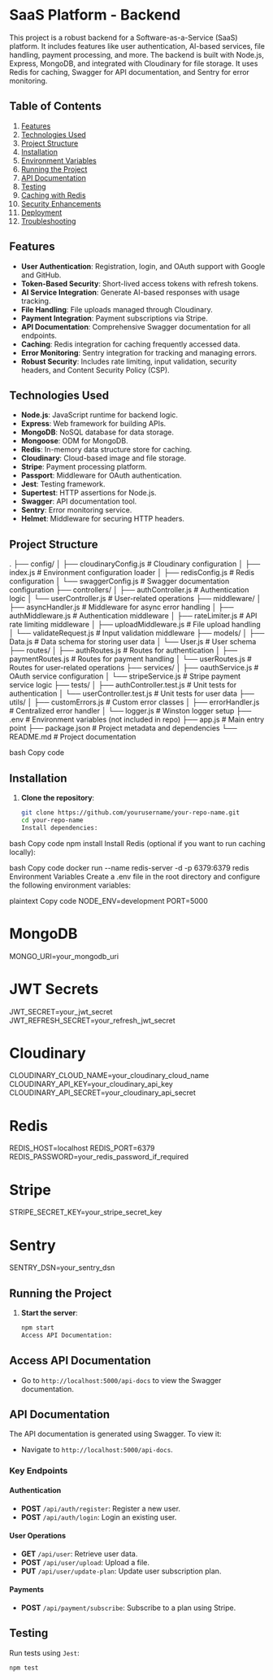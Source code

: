 # SaaS Platform - Backend

This project is a robust backend for a Software-as-a-Service (SaaS) platform. It includes features like user authentication, AI-based services, file handling, payment processing, and more. The backend is built with Node.js, Express, MongoDB, and integrated with Cloudinary for file storage. It uses Redis for caching, Swagger for API documentation, and Sentry for error monitoring.

## Table of Contents

1. [Features](#features)
2. [Technologies Used](#technologies-used)
3. [Project Structure](#project-structure)
4. [Installation](#installation)
5. [Environment Variables](#environment-variables)
6. [Running the Project](#running-the-project)
7. [API Documentation](#api-documentation)
8. [Testing](#testing)
9. [Caching with Redis](#caching-with-redis)
10. [Security Enhancements](#security-enhancements)
11. [Deployment](#deployment)
12. [Troubleshooting](#troubleshooting)

## Features

- **User Authentication**: Registration, login, and OAuth support with Google and GitHub.
- **Token-Based Security**: Short-lived access tokens with refresh tokens.
- **AI Service Integration**: Generate AI-based responses with usage tracking.
- **File Handling**: File uploads managed through Cloudinary.
- **Payment Integration**: Payment subscriptions via Stripe.
- **API Documentation**: Comprehensive Swagger documentation for all endpoints.
- **Caching**: Redis integration for caching frequently accessed data.
- **Error Monitoring**: Sentry integration for tracking and managing errors.
- **Robust Security**: Includes rate limiting, input validation, security headers, and Content Security Policy (CSP).

## Technologies Used

- **Node.js**: JavaScript runtime for backend logic.
- **Express**: Web framework for building APIs.
- **MongoDB**: NoSQL database for data storage.
- **Mongoose**: ODM for MongoDB.
- **Redis**: In-memory data structure store for caching.
- **Cloudinary**: Cloud-based image and file storage.
- **Stripe**: Payment processing platform.
- **Passport**: Middleware for OAuth authentication.
- **Jest**: Testing framework.
- **Supertest**: HTTP assertions for Node.js.
- **Swagger**: API documentation tool.
- **Sentry**: Error monitoring service.
- **Helmet**: Middleware for securing HTTP headers.

## Project Structure

. ├── config/ │ ├── cloudinaryConfig.js # Cloudinary configuration │ ├── index.js # Environment configuration loader │ ├── redisConfig.js # Redis configuration │ └── swaggerConfig.js # Swagger documentation configuration ├── controllers/ │ ├── authController.js # Authentication logic │ └── userController.js # User-related operations ├── middleware/ │ ├── asyncHandler.js # Middleware for async error handling │ ├── authMiddleware.js # Authentication middleware │ ├── rateLimiter.js # API rate limiting middleware │ ├── uploadMiddleware.js # File upload handling │ └── validateRequest.js # Input validation middleware ├── models/ │ ├── Data.js # Data schema for storing user data │ └── User.js # User schema ├── routes/ │ ├── authRoutes.js # Routes for authentication │ ├── paymentRoutes.js # Routes for payment handling │ └── userRoutes.js # Routes for user-related operations ├── services/ │ ├── oauthService.js # OAuth service configuration │ └── stripeService.js # Stripe payment service logic ├── tests/ │ ├── authController.test.js # Unit tests for authentication │ └── userController.test.js # Unit tests for user data ├── utils/ │ ├── customErrors.js # Custom error classes │ ├── errorHandler.js # Centralized error handler │ └── logger.js # Winston logger setup ├── .env # Environment variables (not included in repo) ├── app.js # Main entry point ├── package.json # Project metadata and dependencies └── README.md # Project documentation

bash
Copy code

## Installation

1. **Clone the repository**:

   ```bash
   git clone https://github.com/yourusername/your-repo-name.git
   cd your-repo-name
   Install dependencies:
   ```

bash
Copy code
npm install
Install Redis (optional if you want to run caching locally):

bash
Copy code
docker run --name redis-server -d -p 6379:6379 redis
Environment Variables
Create a .env file in the root directory and configure the following environment variables:

plaintext
Copy code
NODE_ENV=development
PORT=5000

# MongoDB

MONGO_URI=your_mongodb_uri

# JWT Secrets

JWT_SECRET=your_jwt_secret
JWT_REFRESH_SECRET=your_refresh_jwt_secret

# Cloudinary

CLOUDINARY_CLOUD_NAME=your_cloudinary_cloud_name
CLOUDINARY_API_KEY=your_cloudinary_api_key
CLOUDINARY_API_SECRET=your_cloudinary_api_secret

# Redis

REDIS_HOST=localhost
REDIS_PORT=6379
REDIS_PASSWORD=your_redis_password_if_required

# Stripe

STRIPE_SECRET_KEY=your_stripe_secret_key

# Sentry

SENTRY_DSN=your_sentry_dsn

## Running the Project

1. **Start the server**:

   ```bash
   npm start
   Access API Documentation:
   ```

## Access API Documentation

- Go to `http://localhost:5000/api-docs` to view the Swagger documentation.

## API Documentation

The API documentation is generated using Swagger. To view it:

- Navigate to `http://localhost:5000/api-docs`.

### Key Endpoints

#### **Authentication**

- **POST** `/api/auth/register`: Register a new user.
- **POST** `/api/auth/login`: Login an existing user.

#### **User Operations**

- **GET** `/api/user`: Retrieve user data.
- **POST** `/api/user/upload`: Upload a file.
- **PUT** `/api/user/update-plan`: Update user subscription plan.

#### **Payments**

- **POST** `/api/payment/subscribe`: Subscribe to a plan using Stripe.

## Testing

Run tests using `Jest`:

```bash
npm test
```
